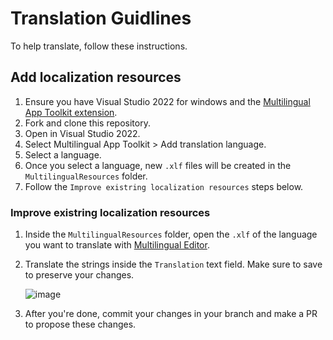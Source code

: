 # Translation Guidlines

To help translate, follow these instructions.

## Add localization resources

 1. Ensure you have Visual Studio 2022 for windows and the [Multilingual App Toolkit extension](https://marketplace.visualstudio.com/items?itemName=dts-publisher.mat2022).
 2. Fork and clone this repository.
 3. Open in Visual Studio 2022.
 4. Select Multilingual App Toolkit > Add translation language.
 5. Select a language. 
 6. Once you select a language, new `.xlf` files will be created in the `MultilingualResources` folder.
 7. Follow the `Improve existring localization resources` steps below.

### Improve existring localization resources
 1. Inside the `MultilingualResources` folder, open the `.xlf` of the language you want to translate with [Multilingual Editor](https://developer.microsoft.com/windows/develop/multilingual-app-toolkit).
 2. Translate the strings inside the `Translation` text field. Make sure to save to preserve your changes.

    ![image](https://user-images.githubusercontent.com/62196528/158168158-41653239-1f91-4be8-8518-e45e90ec9af8.png)

 3. After you're done, commit your changes in your branch and make a PR to propose these changes.
